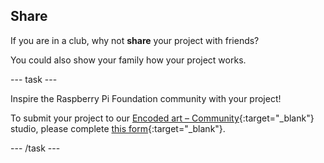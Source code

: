 ## Share

If you are in a club, why not **share** your project with friends?

You could also show your family how your project works.

--- task ---

Inspire the Raspberry Pi Foundation community with your project!

To submit your project to our [Encoded art – Community](https://wke.lt/w/s/1Giqvf){:target="_blank"} studio, please complete [this form](https://form.raspberrypi.org/f/community-project-submissions){:target="_blank"}.

--- /task ---
